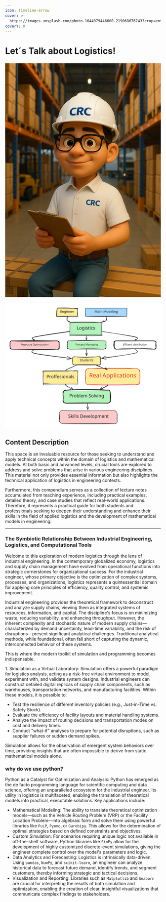 ```yaml
---
icon: timeline-arrow
cover: >-
  https://images.unsplash.com/photo-1644079446600-219068676743?crop=entropy&cs=srgb&fm=jpg&ixid=M3wxOTcwMjR8MHwxfHNlYXJjaHwzfHxsb2dpc3RpY2F8ZW58MHx8fHwxNzQ3ODgwOTA5fDA&ixlib=rb-4.1.0&q=85
coverY: 0
---
```


# Let´s Talk about Logistics!

### ![](../../.gitbook/assets/CRCwh.png)

<img src="../../.gitbook/assets/file.excalidraw (1) (1) (1) (1) (1).svg" alt="la logistica es el ADN del ingniero" class="gitbook-drawing">

## Content Description

This space is an invaluable resource for those seeking to understand and apply technical concepts within the domain of logistics and mathematical models. At both basic and advanced levels, crucial tools are explored to address and solve problems that arise in various engineering disciplines. This material not only provides essential information but also highlights the technical application of logistics in engineering contexts.

Furthermore, this compendium serves as a collection of lecture notes accumulated from teaching experience, including practical examples, detailed theory, and case studies that reflect real-world applications. Therefore, it represents a practical guide for both students and professionals seeking to deepen their understanding and enhance their skills in the field of applied logistics and the development of mathematical models in engineering.

***

### The Symbiotic Relationship Between Industrial Engineering, Logistics, and Computational Tools

Welcome to this exploration of modern logistics through the lens of industrial engineering. In the contemporary globalized economy, logistics and supply chain management have evolved from operational functions into strategic cornerstones for organizational success. For the industrial engineer, whose primary objective is the optimization of complex systems, processes, and organizations, logistics represents a quintessential domain for applying core principles of efficiency, quality control, and systemic improvement.

Industrial engineering provides the theoretical framework to deconstruct and analyze supply chains, viewing them as integrated systems of resources, information, and capital. The discipline's focus is on minimizing waste, reducing variability, and enhancing throughput. However, the inherent complexity and stochastic nature of modern supply chains—characterized by demand uncertainty, lead-time variability, and the risk of disruptions—present significant analytical challenges. Traditional analytical methods, while foundational, often fall short of capturing the dynamic, interconnected behavior of these systems.

This is where the modern toolkit of simulation and programming becomes indispensable.

1\. Simulation as a Virtual Laboratory: Simulation offers a powerful paradigm for logistics analysis, acting as a risk-free virtual environment to model, experiment with, and validate system designs. Industrial engineers can construct detailed digital replicas of supply chain components, such as warehouses, transportation networks, and manufacturing facilities. Within these models, it is possible to:

* Test the resilience of different inventory policies (e.g., Just-in-Time vs. Safety Stock).
* Evaluate the efficiency of facility layouts and material handling systems.
* Analyze the impact of routing decisions and transportation modes on cost and delivery times.
* Conduct "what-if" analyses to prepare for potential disruptions, such as supplier failures or sudden demand spikes.

Simulation allows for the observation of emergent system behaviors over time, providing insights that are often impossible to derive from static mathematical models alone.

### why do we use python?

Python as a Catalyst for Optimization and Analysis: Python has emerged as the de facto programming language for scientific computing and data science, offering an unparalleled ecosystem for the industrial engineer. Its utility in logistics is multifaceted, enabling the translation of theoretical models into practical, executable solutions. Key applications include:

* Mathematical Modeling: The ability to translate theoretical optimization models—such as the Vehicle Routing Problem (VRP) or the Facility Location Problem—into algebraic form and solve them using powerful libraries like `PuLP`, `Pyomo`, or `Gurobipy`. This allows for the determination of optimal strategies based on defined constraints and objectives.
* Custom Simulation: For scenarios requiring unique logic not available in off-the-shelf software, Python libraries like `SimPy` allow for the development of highly customized discrete-event simulations, giving the engineer complete control over the model's parameters and logic.
* Data Analytics and Forecasting: Logistics is intrinsically data-driven. Using `pandas`, `NumPy`, and `scikit-learn`, an engineer can analyze historical data to forecast future demand, identify trends, and segment customers, thereby informing strategic and tactical decisions.
* Visualization and Reporting: Libraries such as `Matplotlib` and `Seaborn` are crucial for interpreting the results of both simulation and optimization, enabling the creation of clear, insightful visualizations that communicate complex findings to stakeholders.
